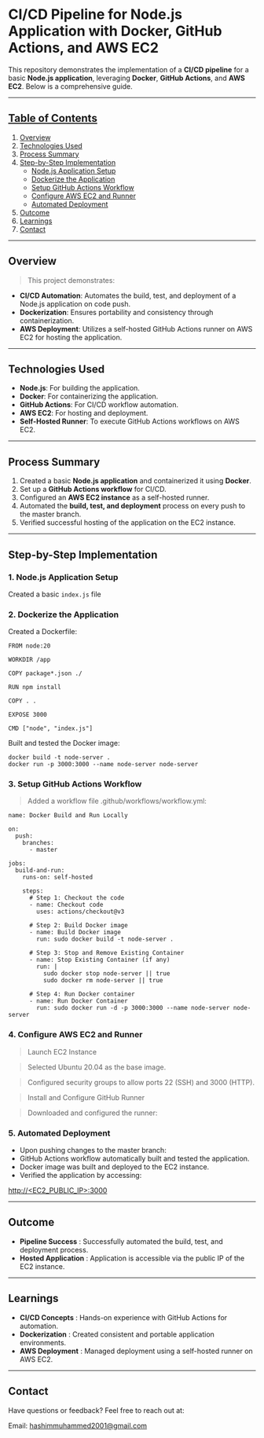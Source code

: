 # CI/CD Pipeline for Node.js Application with Docker, GitHub Actions, and AWS EC2

This repository demonstrates the implementation of a **CI/CD pipeline** for a basic **Node.js application**, leveraging **Docker**, **GitHub Actions**, and **AWS EC2**. Below is a comprehensive guide.

---

## <ins>Table of Contents</ins>

1. [Overview](#overview)
2. [Technologies Used](#technologies-used)
3. [Process Summary](#process-summary)
4. [Step-by-Step Implementation](#step-by-step-implementation)
   - [Node.js Application Setup](#1-nodejs-application-setup)
   - [Dockerize the Application](#2-dockerize-the-application)
   - [Setup GitHub Actions Workflow](#3-setup-github-actions-workflow)
   - [Configure AWS EC2 and Runner](#4-configure-aws-ec2-and-runner)
   - [Automated Deployment](#5-automated-deployment)
5. [Outcome](#outcome)
6. [Learnings](#learnings)
7. [Contact](#contact)

---

## <a name="overview"></a>Overview

> This project demonstrates:

- **CI/CD Automation**: Automates the build, test, and deployment of a Node.js application on code push.
- **Dockerization**: Ensures portability and consistency through containerization.
- **AWS Deployment**: Utilizes a self-hosted GitHub Actions runner on AWS EC2 for hosting the application.

---

## <a name="technologies-used"></a>Technologies Used

- **Node.js**: For building the application.
- **Docker**: For containerizing the application.
- **GitHub Actions**: For CI/CD workflow automation.
- **AWS EC2**: For hosting and deployment.
- **Self-Hosted Runner**: To execute GitHub Actions workflows on AWS EC2.

---

## <a name="process-summary"></a>Process Summary

1. Created a basic **Node.js application** and containerized it using **Docker**.
2. Set up a **GitHub Actions workflow** for CI/CD.
3. Configured an **AWS EC2 instance** as a self-hosted runner.
4. Automated the **build, test, and deployment** process on every push to the master branch.
5. Verified successful hosting of the application on the EC2 instance.

---

## <a name="step-by-step-implementation"></a>Step-by-Step Implementation

### <a name="1-nodejs-application-setup"></a>1. Node.js Application Setup

Created a basic `index.js` file


### <a name="2-dockerize-the-application"></a>2. Dockerize the Application

Created a Dockerfile:

```
FROM node:20

WORKDIR /app

COPY package*.json ./

RUN npm install

COPY . .

EXPOSE 3000

CMD ["node", "index.js"]
```


Built and tested the Docker image:
```
docker build -t node-server .
docker run -p 3000:3000 --name node-server node-server
```


 ### <a name="3-setup-github-actions-workflow"></a>3. Setup GitHub Actions Workflow
 
> Added a workflow file .github/workflows/workflow.yml:

```
name: Docker Build and Run Locally

on:
  push:
    branches:
      - master

jobs:
  build-and-run:
    runs-on: self-hosted 

    steps:
      # Step 1: Checkout the code
      - name: Checkout code
        uses: actions/checkout@v3

      # Step 2: Build Docker image
      - name: Build Docker image
        run: sudo docker build -t node-server .

      # Step 3: Stop and Remove Existing Container
      - name: Stop Existing Container (if any)
        run: |
          sudo docker stop node-server || true
          sudo docker rm node-server || true

      # Step 4: Run Docker container
      - name: Run Docker Container
        run: sudo docker run -d -p 3000:3000 --name node-server node-server
```


### <a name="4-configure-aws-ec2-and-runner"></a>4. Configure AWS EC2 and Runner

> Launch EC2 Instance

> Selected Ubuntu 20.04 as the base image.

> Configured security groups to allow ports 22 (SSH) and 3000 (HTTP).

> Install and Configure GitHub Runner

> Downloaded and configured the runner:


### <a name="5-automated-deployment"></a>5. Automated Deployment

- Upon pushing changes to the master branch:
- GitHub Actions workflow automatically built and tested the application.
- Docker image was built and deployed to the EC2 instance.
- Verified the application by accessing:

[http://<EC2_PUBLIC_IP>:3000](http://65.0.131.179:3000/server)

---

## <a name="outcome"></a>Outcome

- **Pipeline Success** : Successfully automated the build, test, and deployment process.
- **Hosted Application** : Application is accessible via the public IP of the EC2 instance.

---

## <a name="learnings"></a>Learnings

- **CI/CD Concepts** : Hands-on experience with GitHub Actions for automation.
- **Dockerization** : Created consistent and portable application environments.
- **AWS Deployment** : Managed deployment using a self-hosted runner on AWS EC2.

---

## <a name="contact"></a>Contact
Have questions or feedback? Feel free to reach out at:

Email: hashimmuhammed2001@gmail.com
